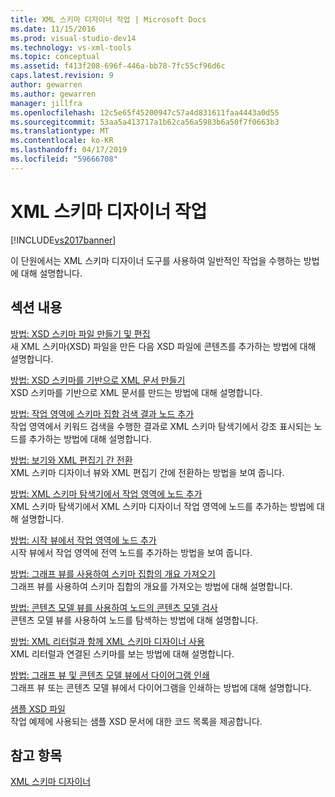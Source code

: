 ```yaml
---
title: XML 스키마 디자이너 작업 | Microsoft Docs
ms.date: 11/15/2016
ms.prod: visual-studio-dev14
ms.technology: vs-xml-tools
ms.topic: conceptual
ms.assetid: f413f208-696f-446a-bb78-7fc55cf96d6c
caps.latest.revision: 9
author: gewarren
ms.author: gewarren
manager: jillfra
ms.openlocfilehash: 12c5e65f45200947c57a4d831611faa4443a0d55
ms.sourcegitcommit: 53aa5a413717a1b62ca56a5983b6a50f7f0663b3
ms.translationtype: MT
ms.contentlocale: ko-KR
ms.lasthandoff: 04/17/2019
ms.locfileid: "59666708"
---
```

# <a name="xml-schema-designer-tasks"></a>XML 스키마 디자이너 작업
[!INCLUDE[vs2017banner](../includes/vs2017banner.md)]

이 단원에서는 XML 스키마 디자이너 도구를 사용하여 일반적인 작업을 수행하는 방법에 대해 설명합니다.  
  
## <a name="in-this-section"></a>섹션 내용  
 [방법: XSD 스키마 파일 만들기 및 편집](../xml-tools/how-to-create-and-edit-an-xsd-schema-file.md)  
 새 XML 스키마(XSD) 파일을 만든 다음 XSD 파일에 콘텐츠를 추가하는 방법에 대해 설명합니다.  
  
 [방법: XSD 스키마를 기반으로 XML 문서 만들기](../xml-tools/how-to-create-an-xml-document-based-on-an-xsd-schema.md)  
 XSD 스키마를 기반으로 XML 문서를 만드는 방법에 대해 설명합니다.  
  
 [방법: 작업 영역에 스키마 집합 검색 결과 노드 추가](../xml-tools/how-to-add-schema-set-search-result-nodes-to-the-workspace.md)  
 작업 영역에서 키워드 검색을 수행한 결과로 XML 스키마 탐색기에서 강조 표시되는 노드를 추가하는 방법에 대해 설명합니다.  
  
 [방법: 보기와 XML 편집기 간 전환](../xml-tools/how-to-switch-between-views-and-the-xml-editor.md)  
 XML 스키마 디자이너 뷰와 XML 편집기 간에 전환하는 방법을 보여 줍니다.  
  
 [방법: XML 스키마 탐색기에서 작업 영역에 노드 추가](../xml-tools/how-to-add-nodes-to-the-workspace-from-the-xml-schema-explorer.md)  
 XML 스키마 탐색기에서 XML 스키마 디자이너 작업 영역에 노드를 추가하는 방법에 대해 설명합니다.  
  
 [방법: 시작 뷰에서 작업 영역에 노드 추가](../xml-tools/how-to-add-nodes-to-the-workspace-from-the-start-view.md)  
 시작 뷰에서 작업 영역에 전역 노드를 추가하는 방법을 보여 줍니다.  
  
 [방법: 그래프 뷰를 사용하여 스키마 집합의 개요 가져오기](../xml-tools/how-to-get-an-overview-of-a-schema-set-using-the-graph-view.md)  
 그래프 뷰를 사용하여 스키마 집합의 개요를 가져오는 방법에 대해 설명합니다.  
  
 [방법: 콘텐츠 모델 뷰를 사용하여 노드의 콘텐츠 모델 검사](../xml-tools/how-to-examine-the-content-model-of-nodes-using-the-content-model-view.md)  
 콘텐츠 모델 뷰를 사용하여 노드를 탐색하는 방법에 대해 설명합니다.  
  
 [방법: XML 리터럴과 함께 XML 스키마 디자이너 사용](../xml-tools/how-to-use-the-xml-schema-designer-with-xml-literals.md)  
 XML 리터럴과 연결된 스키마를 보는 방법에 대해 설명합니다.  
  
 [방법: 그래프 뷰 및 콘텐츠 모델 뷰에서 다이어그램 인쇄](../xml-tools/how-to-print-diagrams-from-the-graph-view-and-the-content-model-view.md)  
 그래프 뷰 또는 콘텐츠 모델 뷰에서 다이어그램을 인쇄하는 방법에 대해 설명합니다.  
  
 [샘플 XSD 파일](../xml-tools/sample-xsd-files.md)  
 작업 예제에 사용되는 샘플 XSD 문서에 대한 코드 목록을 제공합니다.  
  
## <a name="see-also"></a>참고 항목  
 [XML 스키마 디자이너](../xml-tools/xml-schema-designer.md)

